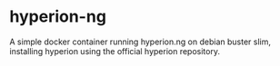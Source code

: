 # hyperion-ng

A simple docker container running hyperion.ng on debian buster slim, installing hyperion using the official hyperion repository.
